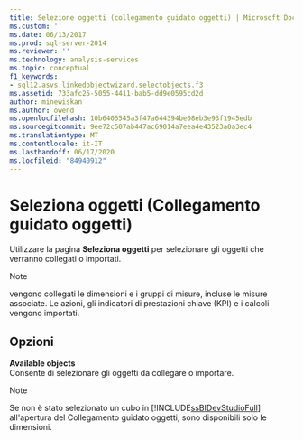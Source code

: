 ```yaml
---
title: Selezione oggetti (collegamento guidato oggetti) | Microsoft Docs
ms.custom: ''
ms.date: 06/13/2017
ms.prod: sql-server-2014
ms.reviewer: ''
ms.technology: analysis-services
ms.topic: conceptual
f1_keywords:
- sql12.asvs.linkedobjectwizard.selectobjects.f3
ms.assetid: 733afc25-5055-4411-bab5-dd9e0595cd2d
author: minewiskan
ms.author: owend
ms.openlocfilehash: 10b6405545a3f47a644394be08eb3e93f1945edb
ms.sourcegitcommit: 9ee72c507ab447ac69014a7eea4e43523a0a3ec4
ms.translationtype: MT
ms.contentlocale: it-IT
ms.lasthandoff: 06/17/2020
ms.locfileid: "84940912"
---
```

# <a name="select-objects-linked-object-wizard"></a>Seleziona oggetti (Collegamento guidato oggetti)
  Utilizzare la pagina **Seleziona oggetti** per selezionare gli oggetti che verranno collegati o importati.  
  
> [!NOTE]  
>  vengono collegati le dimensioni e i gruppi di misure, incluse le misure associate. Le azioni, gli indicatori di prestazioni chiave (KPI) e i calcoli vengono importati.  
  
## <a name="options"></a>Opzioni  
 **Available objects**  
 Consente di selezionare gli oggetti da collegare o importare.  
  
> [!NOTE]  
>  Se non è stato selezionato un cubo in [!INCLUDE[ssBIDevStudioFull](../includes/ssbidevstudiofull-md.md)] all'apertura del Collegamento guidato oggetti, sono disponibili solo le dimensioni.  
  
  
